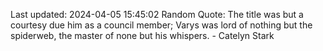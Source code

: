 Last updated: 2024-04-05 15:45:02
Random Quote: The title was but a courtesy due him as a council member; Varys was lord of nothing but the spiderweb, the master of none but his whispers.  -  Catelyn Stark